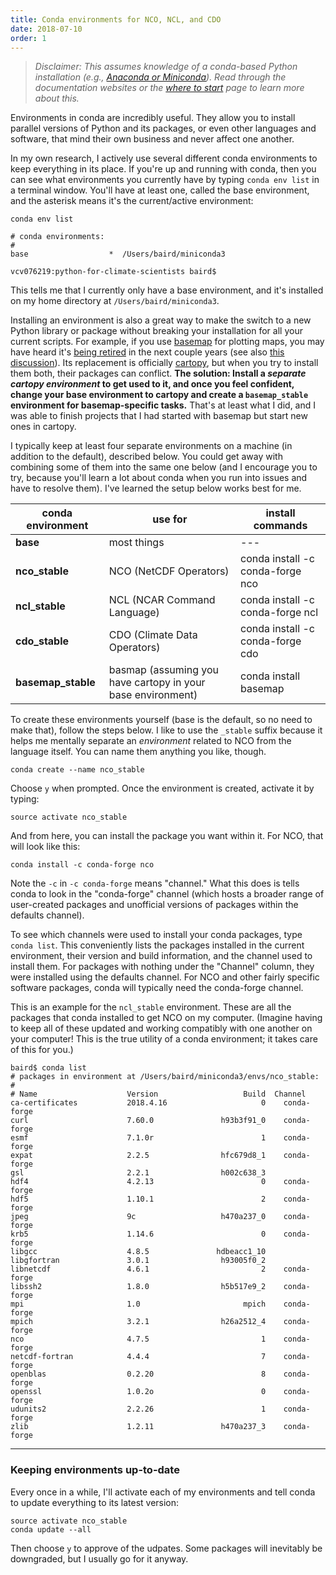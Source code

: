 ```yaml
---
title: Conda environments for NCO, NCL, and CDO
date: 2018-07-10
order: 1
---
```


> *Disclaimer:  This assumes knowledge of a conda-based Python installation (e.g., [Anaconda or Miniconda](https://conda.io/docs/index.html)).  Read through the documentation websites or the [where to start][where-to-start-page] page to learn more about this.*

Environments in conda are incredibly useful.  They allow you to install parallel versions of Python and its packages, or even other languages and software, that mind their own business and never affect one another.

In my own research, I actively use several different conda environments to keep everything in its place.  If you're up and running with conda, then you can see what environments you currently have by typing ```conda env list``` in a terminal window.  You'll have at least one, called the base environment, and the asterisk means it's the current/active environment:

```
conda env list

# conda environments:
#
base                  *  /Users/baird/miniconda3

vcv076219:python-for-climate-scientists baird$
```

This tells me that I currently only have a base environment, and it's installed on my home directory at ```/Users/baird/miniconda3```.

Installing an environment is also a great way to make the switch to a new Python library or package without breaking your installation for all your current scripts.  For example, if you use [basemap][basemap-link] for plotting maps, you may have heard it's [being retired][basemap-sunset] in the next couple years (see also [this discussion][basemap-sunset-forum]).  Its replacement is officially [cartopy][cartopy-link], but when you try to install them both, their packages can conflict.  **The solution:  Install a *separate cartopy environment* to get used to it, and once you feel confident, change your base environment to cartopy and create a ```basemap_stable``` environment for basemap-specific tasks.**  That's at least what I did, and I was able to finish projects that I had started with basemap but start new ones in cartopy.

I typically keep at least four separate environments on a machine (in addition to the default), described below.  You could get away with combining some of them into the same one below (and I encourage you to try, because you'll learn a lot about conda when you run into issues and have to resolve them).  I've learned the setup below works best for me.

|conda environment  |use for      |install commands
|---                |---          |---
|**base**           |most things  |---
|**nco_stable**     |NCO (NetCDF Operators) | conda install -c conda-forge nco
|**ncl_stable**     |NCL (NCAR Command Language) | conda install -c conda-forge ncl
|**cdo_stable**     |CDO (Climate Data Operators) | conda install -c conda-forge cdo
|**basemap_stable** |basmap (assuming you have cartopy in your base environment)  | conda install basemap

To create these environments yourself (base is the default, so no need to make that), follow the steps below.  I like to use the ```_stable``` suffix because it helps me mentally separate an *environment* related to NCO from the language itself.  You can name them anything you like, though.

```
conda create --name nco_stable
```

Choose ```y``` when prompted.  Once the environment is created, activate it by typing:

```
source activate nco_stable
```

And from here, you can install the package you want within it.  For NCO, that will look like this:

```
conda install -c conda-forge nco
```

Note the ```-c``` in ```-c conda-forge``` means "channel."  What this does is tells conda to look in the "conda-forge" channel (which hosts a broader range of user-created packages and unofficial versions of packages within the defaults channel).

To see which channels were used to install your conda packages, type ```conda list```.  This conveniently lists the packages installed in the current environment, their version and build information, and the channel used to install them.  For packages with nothing under the "Channel" column, they were installed using the defaults channel.  For NCO and other fairly specific software packages, conda will typically need the conda-forge channel.

This is an example for the ```ncl_stable``` environment.  These are all the packages that conda installed to get NCO on my computer.  (Imagine having to keep all of these updated and working compatibly with one another on your computer!  This is the true utility of a conda environment; it takes care of this for you.)

```
baird$ conda list
# packages in environment at /Users/baird/miniconda3/envs/nco_stable:
#
# Name                    Version                   Build  Channel
ca-certificates           2018.4.16                     0    conda-forge
curl                      7.60.0               h93b3f91_0    conda-forge
esmf                      7.1.0r                        1    conda-forge
expat                     2.2.5                hfc679d8_1    conda-forge
gsl                       2.2.1                h002c638_3
hdf4                      4.2.13                        0    conda-forge
hdf5                      1.10.1                        2    conda-forge
jpeg                      9c                   h470a237_0    conda-forge
krb5                      1.14.6                        0    conda-forge
libgcc                    4.8.5               hdbeacc1_10
libgfortran               3.0.1                h93005f0_2
libnetcdf                 4.6.1                         2    conda-forge
libssh2                   1.8.0                h5b517e9_2    conda-forge
mpi                       1.0                       mpich    conda-forge
mpich                     3.2.1                h26a2512_4    conda-forge
nco                       4.7.5                         1    conda-forge
netcdf-fortran            4.4.4                         7    conda-forge
openblas                  0.2.20                        8    conda-forge
openssl                   1.0.2o                        0    conda-forge
udunits2                  2.2.26                        1    conda-forge
zlib                      1.2.11               h470a237_3    conda-forge
```

---

### Keeping environments up-to-date

Every once in a while, I'll activate each of my environments and tell conda to update everything to its latest version:

```
source activate nco_stable
conda update --all
```

Then choose ```y``` to approve of the udpates.  Some packages will inevitably be downgraded, but I usually go for it anyway.

[basemap-link]: https://matplotlib.org/basemap/
[basemap-sunset]: https://matplotlib.org/basemap/users/intro.html
[basemap-sunset-forum]: https://github.com/SciTools/cartopy/issues/920
[cartopy-link]: https://scitools.org.uk/cartopy/
[where-to-start-page]: https://bairdlangenbrunner.github.io/python-for-climate-scientists/where-to-start/
